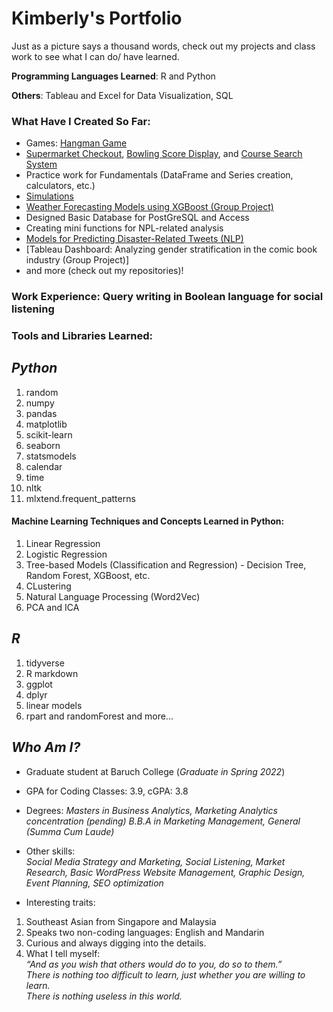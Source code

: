 # Kimberly's Portfolio
Just as a picture says a thousand words, check out my projects and class work to see what I can do/ have learned.

__Programming Languages Learned__: R and Python

__Others__: Tableau and Excel for Data Visualization, SQL

### What Have I Created So Far:
* Games: [Hangman Game](https://github.com/kimberlytanyh/Hangman_Game.git)
* [Supermarket Checkout](https://github.com/kimberlytanyh/Supermarket_Checkout_Program.git), [Bowling Score Display](https://github.com/kimberlytanyh/Who_Won_the_Game.git), and [Course Search System](https://github.com/kimberlytanyh/Basic_Course_Lookup_System.git)
* Practice work for Fundamentals (DataFrame and Series creation, calculators, etc.)
* [Simulations](https://github.com/kimberlytanyh/Calculating_Probability_with_Simulations.git)
* [Weather Forecasting Models using XGBoost (Group Project)](https://github.com/kimberlytanyh/Weather_Prediction_Project.git)
* Designed Basic Database for PostGreSQL and Access
* Creating mini functions for NPL-related analysis
* [Models for Predicting Disaster-Related Tweets (NLP)](https://github.com/kimberlytanyh/NLP-Project.git)
* [Tableau Dashboard: Analyzing gender stratification in the comic book industry (Group Project)]
* and more (check out my repositories)!

### Work Experience: Query writing in Boolean language for social listening

### Tools and Libraries Learned: 
## _Python_
1. random
2. numpy 
3. pandas
4. matplotlib
5. scikit-learn
6. seaborn 
7. statsmodels
8. calendar
9. time
10. nltk
11. mlxtend.frequent_patterns

#### Machine Learning Techniques and Concepts Learned in Python:
1. Linear Regression
2. Logistic Regression
3. Tree-based Models (Classification and Regression) - Decision Tree, Random Forest, XGBoost, etc.
4. CLustering
5. Natural Language Processing (Word2Vec)
6. PCA and ICA

## _R_
1. tidyverse 
2. R markdown
3. ggplot
4. dplyr
5. linear models
6. rpart and randomForest
and more...

## _Who Am I?_  
* Graduate student at Baruch College (_Graduate in Spring 2022_)
* GPA for Coding Classes: 3.9, cGPA: 3.8

* Degrees: 
_Masters in Business Analytics, Marketing Analytics concentration (_pending_)_
_B.B.A in Marketing Management, General (Summa Cum Laude)_
* Other skills:  
_Social Media Strategy and Marketing, Social Listening, Market Research, Basic WordPress Website Management, Graphic Design, Event Planning, SEO optimization_  
* Interesting traits:
1. Southeast Asian from Singapore and Malaysia
2. Speaks two non-coding languages: English and Mandarin
3. Curious and always digging into the details. 
4. What I tell myself:  
_“And as you wish that others would do to you, do so to them.”_   
_There is nothing too difficult to learn, just whether you are willing to learn._  
_There is nothing useless in this world._  
